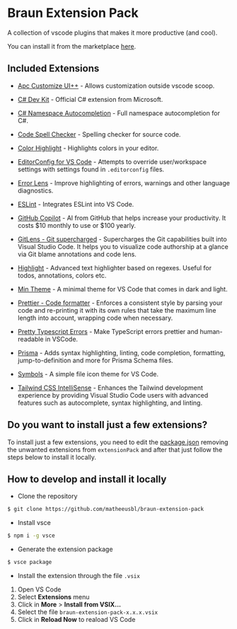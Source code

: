 # Braun Extension Pack

A collection of vscode plugins that makes it more productive (and cool).

You can install it from the marketplace [here](https://marketplace.visualstudio.com/items?itemName=matheeusbl.braun-extension-pack).

## Included Extensions

- [Apc Customize UI++](https://marketplace.visualstudio.com/items?itemName=drcika.apc-extension) - Allows customization outside vscode scoop.

- [C# Dev Kit](https://marketplace.visualstudio.com/items?itemName=ms-dotnettools.csdevkit) - Official C# extension from Microsoft.

- [C# Namespace Autocompletion](https://marketplace.visualstudio.com/items?itemName=adrianwilczynski.namespace) - Full namespace autocompletion for C#.

- [Code Spell Checker](https://marketplace.visualstudio.com/items?itemName=streetsidesoftware.code-spell-checker) - Spelling checker for source code.

- [Color Highlight](https://marketplace.visualstudio.com/items?itemName=naumovs.color-highlight) - Highlights colors in your editor.

- [EditorConfig for VS Code](https://marketplace.visualstudio.com/items?itemName=EditorConfig.EditorConfig) - Attempts to override user/workspace settings with settings found in `.editorconfig` files.

- [Error Lens](https://marketplace.visualstudio.com/items?itemName=usernamehw.errorlens) - Improve highlighting of errors, warnings and other language diagnostics.

- [ESLint](https://marketplace.visualstudio.com/items?itemName=dbaeumer.vscode-eslint) - Integrates ESLint into VS Code.

- [GitHub Copilot](https://marketplace.visualstudio.com/items?itemName=GitHub.copilot) - AI from GitHub that helps increase your productivity. It costs $10 monthly to use or $100 yearly.

- [GitLens - Git supercharged](https://marketplace.visualstudio.com/items?itemName=eamodio.gitlens) - Supercharges the Git capabilities built into Visual Studio Code. It helps you to visualize code authorship at a glance via Git blame annotations and code lens.

- [Highlight](https://marketplace.visualstudio.com/items?itemName=fabiospampinato.vscode-highlight) - Advanced text highlighter based on regexes. Useful for todos, annotations, colors etc.

- [Min Theme](https://marketplace.visualstudio.com/items?itemName=miguelsolorio.min-theme) - A minimal theme for VS Code that comes in dark and light.

- [Prettier - Code formatter](https://marketplace.visualstudio.com/items?itemName=esbenp.prettier-vscode) - Enforces a consistent style by parsing your code and re-printing it with its own rules that take the maximum line length into account, wrapping code when necessary.

- [Pretty Typescript Errors](https://marketplace.visualstudio.com/items?itemName=yoavbls.pretty-ts-errors) - Make TypeScript errors prettier and human-readable in VSCode.

- [Prisma](https://marketplace.visualstudio.com/items?itemName=Prisma.prisma) - Adds syntax highlighting, linting, code completion, formatting, jump-to-definition and more for Prisma Schema files.

- [Symbols](https://marketplace.visualstudio.com/items?itemName=miguelsolorio.symbols) - A simple file icon theme for VS Code.

- [Tailwind CSS IntelliSense](https://marketplace.visualstudio.com/items?itemName=bradlc.vscode-tailwindcss) - Enhances the Tailwind development experience by providing Visual Studio Code users with advanced features such as autocomplete, syntax highlighting, and linting.

## Do you want to install just a few extensions?

To install just a few extensions, you need to edit the [package.json](package.json) removing the unwanted extensions from `extensionPack` and after that just follow the steps below to install it locally.

## How to develop and install it locally

- Clone the repository

```bash
$ git clone https://github.com/matheeusbl/braun-extension-pack
```

- Install vsce

```bash
$ npm i -g vsce
```

- Generate the extension package

```bash
$ vsce package
```

- Install the extension through the file `.vsix`

1. Open VS Code
2. Select **Extensions** menu
3. Click in **More** > **Install from VSIX...**
4. Select the file `braun-extension-pack-x.x.x.vsix`
5. Click in **Reload Now** to reaload VS Code
